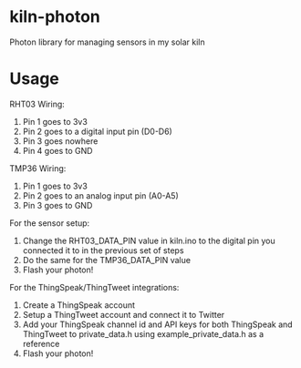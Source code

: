 # kiln-photon
Photon library for managing sensors in my solar kiln

# Usage

RHT03 Wiring:
1. Pin 1 goes to 3v3
2. Pin 2 goes to a digital input pin (D0-D6)
3. Pin 3 goes nowhere
4. Pin 4 goes to GND

TMP36 Wiring:
1. Pin 1 goes to 3v3
2. Pin 2 goes to an analog input pin (A0-A5)
3. Pin 3 goes to GND

For the sensor setup:

1. Change the RHT03_DATA_PIN value in kiln.ino to the digital pin you connected it to in the previous set of steps
2. Do the same for the TMP36_DATA_PIN value
3. Flash your photon!

For the ThingSpeak/ThingTweet integrations:

1. Create a ThingSpeak account
2. Setup a ThingTweet account and connect it to Twitter
3. Add your ThingSpeak channel id and API keys for both ThingSpeak and ThingTweet to private_data.h using example_private_data.h as a reference
4. Flash your photon!
